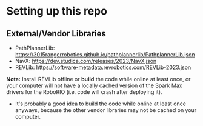 # Setting up this repo

## External/Vendor Libraries
* PathPlannerLib: https://3015rangerrobotics.github.io/pathplannerlib/PathplannerLib.json
* NavX: https://dev.studica.com/releases/2023/NavX.json
* REVLib: https://software-metadata.revrobotics.com/REVLib-2023.json

**Note:** Install REVLib offline or **build** the code while online at least once, or your computer will not have a locally cached version of the Spark Max drivers for the RoboRIO (i.e. code will crash after deploying it).
* It's probably a good idea to build the code while online at least once anyways, because the other vendor libraries may not be cached on your computer.